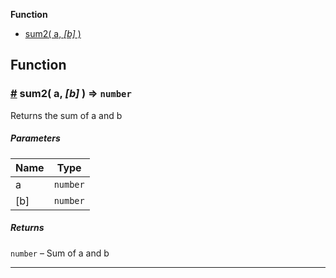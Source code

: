 **Function**

- [sum2( a, _\[b\]_ )](#sum2)

## Function

### <a id="sum2" href="#sum2">#</a> sum2( a, _[b]_ ) ⇒ `number`

Returns the sum of a and b

##### Parameters

| Name | Type     |
| ---- | -------- |
| a    | `number` |
| [b]  | `number` |

##### Returns

`number` – Sum of a and b

---

